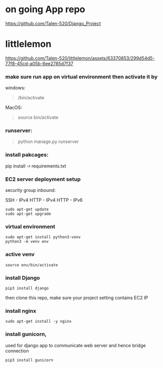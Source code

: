 # on going App repo

https://github.com/Talen-520/Django_Project

# littlelemon

 https://github.com/Talen-520/littlelemon/assets/63370853/299d54d5-77f8-45cd-a05b-6ee2785d7f37

### make sure run app on virtual environment then activate it by 

windows:

> /bin/activate

MacOS:

> source bin/activate
 
### runserver:

> python manage.py runserver

### install pakcages:

pip install -r requirements.txt


### EC2 server deployment setup

security group inbound:

SSH - IPv4
HTTP - IPv4
HTTP - IPv6


```
sudo apt-get update
sudo apt-get upgrade
```
### virtual environment
```
sudo apt-get install python3-venv
python3 -m venv env
```
### active venv
```
source env/bin/activate
```

### install Django
```
pip3 install django
```

then clone this repo, make sure your project setting contains EC2 IP

### install nginx
```
sudo apt-get install -y nginx
```

### install gunicorn, 

used for django app to communicate web server and hence bridge connection 

```
pip3 install gunicorn
```


